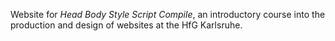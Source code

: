 Website for *Head Body Style Script Compile*, an introductory course into the production and design of websites at the HfG Karlsruhe.

